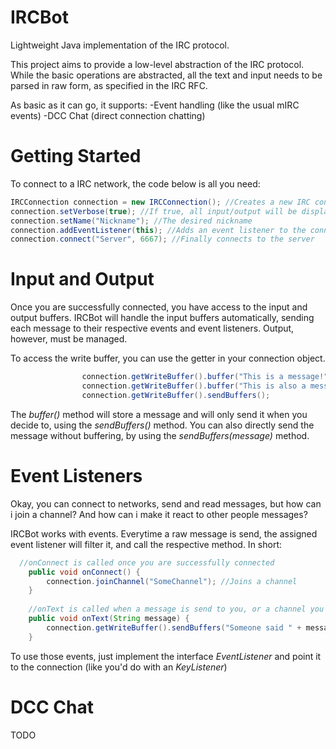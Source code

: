 IRCBot
======

Lightweight Java implementation of the IRC protocol.

This project aims to provide a low-level abstraction of the IRC protocol. While the basic operations are abstracted, all the text and input needs to be parsed in raw form, as specified in the IRC RFC.

As basic as it can go, it supports:
-Event handling (like the usual mIRC events)
-DCC Chat (direct connection chatting)

Getting Started
======

To connect to a IRC network, the code below is all you need:

```java
IRCConnection connection = new IRCConnection(); //Creates a new IRC connection object
connection.setVerbose(true); //If true, all input/output will be displayed on the console
connection.setName("Nickname"); //The desired nickname
connection.addEventListener(this); //Adds an event listener to the connection (see below)
connection.connect("Server", 6667); //Finally connects to the server
```

Input and Output
======

Once you are successfully connected, you have access to the input and output buffers. IRCBot will handle the input buffers automatically, sending each message to their respective events and event listeners. Output, however, must be managed.

To access the write buffer, you can use the getter in your connection object.

```java
				connection.getWriteBuffer().buffer("This is a message!");
				connection.getWriteBuffer().buffer("This is also a message!");
				connection.getWriteBuffer().sendBuffers();
```

The *buffer()* method will store a message and will only send it when you decide to, using the *sendBuffers()* method. You can also directly send the message without buffering, by using the *sendBuffers(message)* method.

Event Listeners
======

Okay, you can connect to networks, send and read messages, but how can i join a channel? And how can i make it react to other people messages?

IRCBot works with events. Everytime a raw message is send, the assigned event listener will filter it, and call the respective method. In short:

```java
  //onConnect is called once you are successfully connected
	public void onConnect() {
		connection.joinChannel("SomeChannel"); //Joins a channel
	}
	
	//onText is called when a message is send to you, or a channel you are on
	public void onText(String message) {
		connection.getWriteBuffer().sendBuffers("Someone said " + message); //Be wary that message contains the message in raw form.	
	}
```

To use those events, just implement the interface *EventListener* and point it to the connection (like you'd do with an *KeyListener*)

DCC Chat
======

TODO

